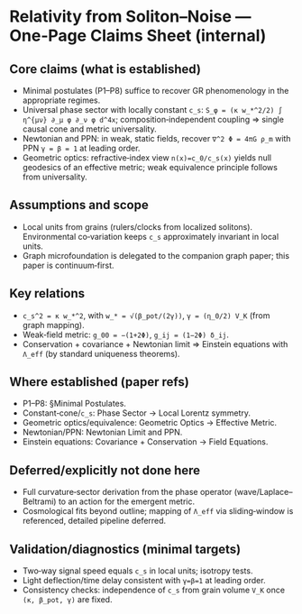 # Relativity from Soliton–Noise — One‑Page Claims Sheet (internal)

## Core claims (what is established)

- Minimal postulates (P1–P8) suffice to recover GR phenomenology in the appropriate regimes.
- Universal phase sector with locally constant `c_s`: `S_φ = (κ w_*^2/2) ∫ η^{μν} ∂_μ φ ∂_ν φ d^4x`; composition‑independent coupling ⇒ single causal cone and metric universality.
- Newtonian and PPN: in weak, static fields, recover `∇^2 Φ = 4πG ρ_m` with PPN `γ = β = 1` at leading order.
- Geometric optics: refractive‑index view `n(x)=c_0/c_s(x)` yields null geodesics of an effective metric; weak equivalence principle follows from universality.

## Assumptions and scope

- Local units from grains (rulers/clocks from localized solitons). Environmental co‑variation keeps `c_s` approximately invariant in local units.
- Graph microfoundation is delegated to the companion graph paper; this paper is continuum‑first.

## Key relations

- `c_s^2 = κ w_*^2`, with `w_* = √(β_pot/(2γ))`, `γ = (η_0/2) V_K` (from graph mapping).
- Weak‑field metric: `g_00 = −(1+2Φ)`, `g_ij = (1−2Φ) δ_ij`.
- Conservation + covariance + Newtonian limit ⇒ Einstein equations with `Λ_eff` (by standard uniqueness theorems).

## Where established (paper refs)

- P1–P8: §Minimal Postulates.
- Constant‑cone/`c_s`: Phase Sector → Local Lorentz symmetry.
- Geometric optics/equivalence: Geometric Optics → Effective Metric.
- Newtonian/PPN: Newtonian Limit and PPN.
- Einstein equations: Covariance + Conservation → Field Equations.

## Deferred/explicitly not done here

- Full curvature‑sector derivation from the phase operator (wave/Laplace–Beltrami) to an action for the emergent metric.
- Cosmological fits beyond outline; mapping of `Λ_eff` via sliding‑window is referenced, detailed pipeline deferred.

## Validation/diagnostics (minimal targets)

- Two‑way signal speed equals `c_s` in local units; isotropy tests.
- Light deflection/time delay consistent with `γ=β=1` at leading order.
- Consistency checks: independence of `c_s` from grain volume `V_K` once `(κ, β_pot, γ)` are fixed.
